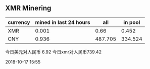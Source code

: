 ## XMR Minering

|currency|mined in last 24 hours|all|in pool|
|---|---|---|---|
|XMR|0.001|0.66|0.452|
|CNY|0.936|487.705|334.524|

今日美元对人民币 6.92	今日xmr对人民币739.42


2018-10-17 15:55
